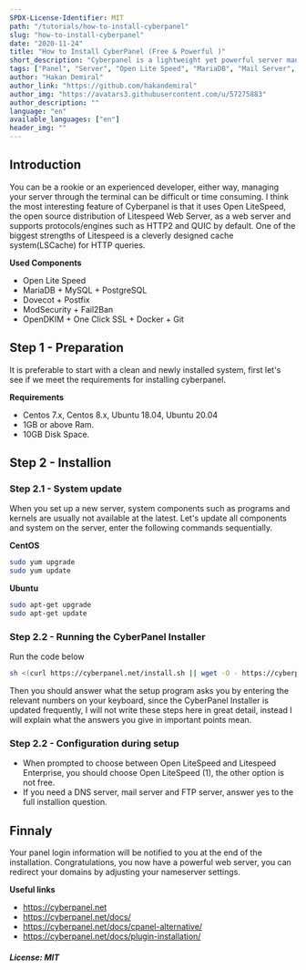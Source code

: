 ```yaml
---
SPDX-License-Identifier: MIT
path: "/tutorials/how-to-install-cyberpanel"
slug: "how-to-install-cyberpanel"
date: "2020-11-24"
title: "How to Install CyberPanel (Free & Powerful )"
short_description: "Cyberpanel is a lightweight yet powerful server management tool that gets its power from the Litespeed Web Server."
tags: ["Panel", "Server", "Open Lite Speed", "MariaDB", "Mail Server", "PHP"]
author: "Hakan Demiral"
author_link: "https://github.com/hakandemiral"
author_img: "https://avatars3.githubusercontent.com/u/57275883"
author_description: ""
language: "en"
available_languages: ["en"]
header_img: ""
---
```


## Introduction
You can be a rookie or an experienced developer, either way, managing your server through the terminal can be difficult or time consuming.
I think the most interesting feature of Cyberpanel is that it uses Open LiteSpeed, the open source distribution of Litespeed Web Server, 
as a web server and supports protocols/engines such as HTTP2 and QUIC by default. One of the biggest strengths of Litespeed is a cleverly designed cache system(LSCache) for HTTP queries.

**Used Components**
+ Open Lite Speed
+ MariaDB + MySQL + PostgreSQL
+ Dovecot + Postfix
+ ModSecurity + Fail2Ban
+ OpenDKIM + One Click SSL + Docker + Git

## Step 1 - Preparation
It is preferable to start with a clean and newly installed system, first let's see if we meet the requirements for installing cyberpanel.

**Requirements**
+ Centos 7.x, Centos 8.x, Ubuntu 18.04, Ubuntu 20.04
+ 1GB or above Ram.
+ 10GB Disk Space.

## Step 2 - Installion
### Step 2.1 - System update
When you set up a new server, system components such as programs and kernels are usually not available at the latest. Let's update all components and system on the server, enter the following commands sequentially.

**CentOS**
```bash
sudo yum upgrade
sudo yum update
```

**Ubuntu**
```bash
sudo apt-get upgrade
sudo apt-get update
```

### Step 2.2 - Running the CyberPanel Installer
Run the code below
```bash
sh <(curl https://cyberpanel.net/install.sh || wget -O - https://cyberpanel.net/install.sh)
```

Then you should answer what the setup program asks you by entering the relevant numbers on your keyboard, since the CyberPanel Installer is updated frequently, I will not write these steps here in great detail, instead I will explain what the answers you give in important points mean.


### Step 2.2 - Configuration during setup
+ When prompted to choose between Open LiteSpeed and Litespeed Enterprise, you should choose Open LiteSpeed (1), the other option is not free.
+ If you need a DNS server, mail server and FTP server, answer yes to the full installion question.

## Finnaly
Your panel login information will be notified to you at the end of the installation. Congratulations, you now have a powerful web server, you can redirect your domains by adjusting your nameserver settings.

**Useful links**
+ https://cyberpanel.net
+ https://cyberpanel.net/docs/
+ https://cyberpanel.net/docs/cpanel-alternative/
+ https://cyberpanel.net/docs/plugin-installation/

##### License: MIT

<!--

Contributor's Certificate of Origin

By making a contribution to this project, I certify that:

(a) The contribution was created in whole or in part by me and I have
    the right to submit it under the license indicated in the file; or

(b) The contribution is based upon previous work that, to the best of my
    knowledge, is covered under an appropriate license and I have the
    right under that license to submit that work with modifications,
    whether created in whole or in part by me, under the same license
    (unless I am permitted to submit under a different license), as
    indicated in the file; or

(c) The contribution was provided directly to me by some other person
    who certified (a), (b) or (c) and I have not modified it.

(d) I understand and agree that this project and the contribution are
    public and that a record of the contribution (including all personal
    information I submit with it, including my sign-off) is maintained
    indefinitely and may be redistributed consistent with this project
    or the license(s) involved.

Signed-off-by: [Hakan Demiral hakan.98@outlook.com]

-->
